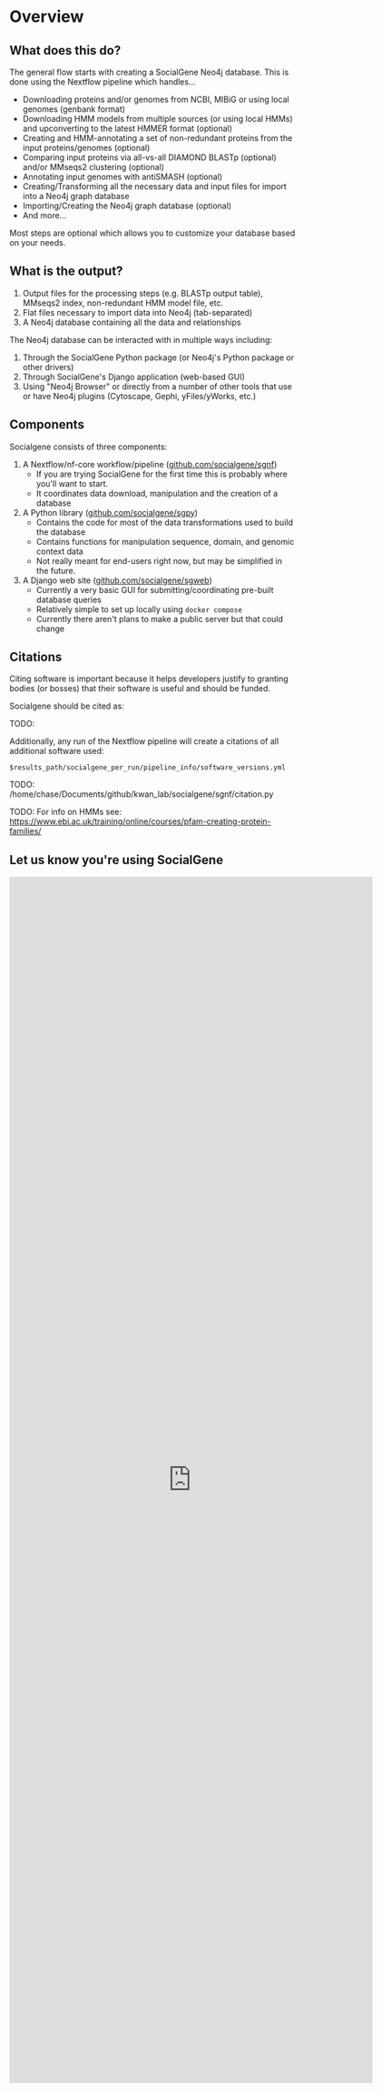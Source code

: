 # Overview

## What does this do?

The general flow starts with creating a SocialGene Neo4j database. This is done using the Nextflow pipeline which handles...

- Downloading proteins and/or genomes from NCBI, MIBiG or using local genomes (genbank format)
- Downloading HMM models from multiple sources (or using local HMMs) and upconverting to the latest HMMER format (optional)
- Creating and HMM-annotating a set of non-redundant proteins from the input proteins/genomes (optional)
- Comparing input proteins via all-vs-all DIAMOND BLASTp (optional) and/or MMseqs2 clustering (optional)
- Annotating input genomes with antiSMASH (optional)
- Creating/Transforming all the necessary data and input files for import into a Neo4j graph database
- Importing/Creating the Neo4j graph database (optional)
- And more...

Most steps are optional which allows you to customize your database based on your needs.

## What is the output?

1. Output files for the processing steps (e.g. BLASTp output table), MMseqs2 index, non-redundant HMM model file, etc.
2. Flat files necessary to import data into Neo4j (tab-separated)
3. A Neo4j database containing all the data and relationships

The Neo4j database can be interacted with in multiple ways including:

1. Through the SocialGene Python package (or Neo4j's Python package or other drivers)
2. Through SocialGene's Django application (web-based GUI)
3. Using "Neo4j Browser" or directly from a number of other tools that use or have Neo4j plugins (Cytoscape, Gephi, yFiles/yWorks, etc.)

## Components

Socialgene consists of three components:

1. A Nextflow/nf-core workflow/pipeline (<a href="https://github.com/socialgene/sgnf" target="_blank">github.com/socialgene/sgnf</a>)
    - If you are trying SocialGene for the first time this is probably where you'll want to start.
    - It coordinates data download, manipulation and the creation of a database
2. A Python library (<a href="https://github.com/socialgene/sgpy" target="_blank">github.com/socialgene/sgpy</a>)
    - Contains the code for most of the data transformations used to build the database
    - Contains functions for manipulation sequence, domain, and genomic context data
    - Not really meant for end-users right now, but may be simplified in the future.
3. A Django web site (<a href="https://github.com/socialgene/sgweb" target="_blank">github.com/socialgene/sgweb</a>)
    - Currently a very basic GUI for submitting/coordinating pre-built database queries
    - Relatively simple to set up locally using `docker compose`
    - Currently there aren't plans to make a public server but that could change

## Citations

Citing software is important because it helps developers justify to granting bodies (or bosses) that their software is useful and should be funded.

Socialgene should be cited as:

TODO:


Additionally, any run of the Nextflow pipeline will create a citations of all additional software used:

```
$results_path/socialgene_per_run/pipeline_info/software_versions.yml
```
TODO: /home/chase/Documents/github/kwan_lab/socialgene/sgnf/citation.py



TODO: For info on HMMs see:
https://www.ebi.ac.uk/training/online/courses/pfam-creating-protein-families/


## Let us know you're using SocialGene

<iframe src="https://docs.google.com/forms/d/e/1FAIpQLScxcCMSdkd9xB6azZl7k8HRfkFegK2KmYZR8C0yoHfp4wQMYA/viewform?embedded=true" width="640" height="2122" frameborder="0" marginheight="0" marginwidth="0">Loading…</iframe>
